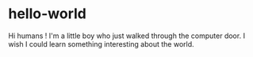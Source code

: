 # hello-world
Hi humans !
I'm a little boy who just walked through the computer door.
I wish I could learn something interesting about the world.
